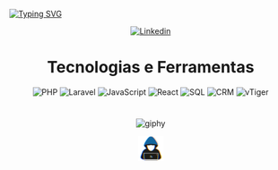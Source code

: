 
[![Typing SVG](https://readme-typing-svg.herokuapp.com/?color=00FF00&size=40&center=true&vCenter=true&width=1000&lines=I+am+Alireza+javadi!;Full+Stack+Developer;+PHP+|+Laravel+|+SQL+|+Javascript+|+React)](https://git.io/typing-svg)

<div align="center">


[![Linkedin](https://img.shields.io/badge/LinkedIn-0077B5?style=for-the-badge&logo=linkedin&logoColor=white)](https://www.linkedin.com/in/alireza-javadii)

<h1></h1>

<h1>Tecnologias e Ferramentas</h1>

<div style="display: inline_block">
<img align="align" alt="PHP" src="https://img.shields.io/badge/PHP-777BB4?style=for-the-badge&logo=php&logoColor=white"/>
<img align="align" alt="Laravel" src="https://img.shields.io/badge/Laravel-FF2D20?style=for-the-badge&logo=laravel&logoColor=white"/>
<img align="align" alt="JavaScript" src="https://img.shields.io/badge/JavaScript-F7DF1E?style=for-the-badge&logo=javascript&logoColor=black"/>
<img align="align" alt="React" src="https://img.shields.io/badge/React-61DAFB?style=for-the-badge&logo=react&logoColor=black"/>
<img align="align" alt="SQL" src="https://img.shields.io/badge/SQL-4479A1?style=for-the-badge&logo=sql&logoColor=white"/>
<img align="align" alt="CRM" src="https://img.shields.io/badge/CRM-003366?style=for-the-badge&logo=crm&logoColor=white"/>
<img align="align" alt="vTiger" src="https://img.shields.io/badge/vTiger-0D7680?style=for-the-badge&logo=vtiger&logoColor=white"/>
<h1></h1> 
 

![giphy](https://github.com/luanaxcardoso/luanaxcardoso/assets/112970416/254d64e9-02d9-4171-9ca9-71f167ee2c88)


<p align="center">
<picture><img src="https://github.com/0xAbdulKhalid/0xAbdulKhalid/raw/main/assets/mdImages/about_me.gif" width = 45px align="center"></picture><b></b>
</p>
